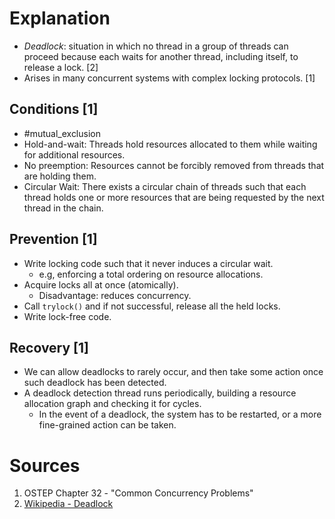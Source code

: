 # Explanation
- *Deadlock*: situation in which no thread in a group of threads can proceed because each waits for another thread, including itself, to release a lock. [2]
- Arises in many concurrent systems with complex locking protocols. [1]

## Conditions [1]
- #mutual_exclusion
- Hold-and-wait: Threads hold resources allocated to them while waiting for additional resources.
- No preemption: Resources cannot be forcibly removed from threads that are holding them.
- Circular Wait: There exists a circular chain of threads such that each thread holds one or more resources that are being requested by the next thread in the chain.

## Prevention [1]
- Write locking code such that it never induces a circular wait.
	- e.g, enforcing a total ordering on resource allocations.
- Acquire locks all at once (atomically).
	- Disadvantage: reduces concurrency.
- Call `trylock()` and if not successful, release all the held locks.
- Write lock-free code.

## Recovery [1]
- We can allow deadlocks to rarely occur, and then take some action once such deadlock has been detected.
- A deadlock detection thread runs periodically, building a resource allocation graph and checking it for cycles.
	- In the event of a deadlock, the system has to be restarted, or a more fine-grained action can be taken.

# Sources
1. OSTEP Chapter 32 - "Common Concurrency Problems"
2. [Wikipedia - Deadlock](https://en.wikipedia.org/wiki/Deadlock)